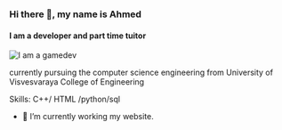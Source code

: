 ### Hi there 👋, my name is Ahmed 
#### I am a developer and part time tuitor
![I am a gamedev](https://t4.ftcdn.net/jpg/04/95/28/65/360_F_495286577_rpsT2Shmr6g81hOhGXALhxWOfx1vOQBa.jpg)

currently pursuing the computer science engineering from University of Visvesvaraya College of Engineering

Skills: C++/ HTML /python/sql

- 🔭 I’m currently working my website.
